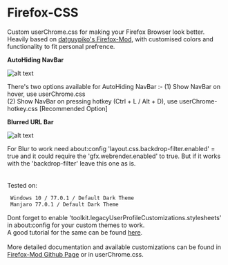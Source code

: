 # Firefox-CSS
Custom userChrome.css for making your Firefox Browser look better.  
Heavily based on [datguypiko's Firefox-Mod](https://github.com/datguypiko/Firefox-Mod), with customised colors and functionality to fit personal prefrence.

**AutoHiding NavBar**

![alt text](https://j.gifs.com/r8rpP4.gif)  

There's two options available for AutoHiding NavBar :-
(1) Show NavBar on hover, use userChrome.css  
(2) Show NavBar on pressing hotkey (Ctrl + L / Alt + D), use userChrome-hotkey.css [Recommended Option]

**Blurred URL Bar**

![alt text](https://i.imgur.com/kYf5wYt.png)

For Blur to work need about:config 'layout.css.backdrop-filter.enabled' = true
and it could require the 'gfx.webrender.enabled' to true. But if it works with the 'backdrop-filter' leave this one as is.
<br></br>    
Tested on:
```html
 Windows 10 / 77.0.1 / Default Dark Theme
 Manjaro 77.0.1 / Default Dark Theme
```

Dont forget to enable 'toolkit.legacyUserProfileCustomizations.stylesheets' in about:config for your custom themes to work.  
A good tutorial for the same can be found [here](https://www.reddit.com/r/FirefoxCSS/comments/73dvty/tutorial_how_to_create_and_livedebug_userchromecss/).
<br></br>
More detailed documentation and available customizations can be found in [Firefox-Mod Github Page](https://github.com/datguypiko/Firefox-Mod) or in userChrome.css.
